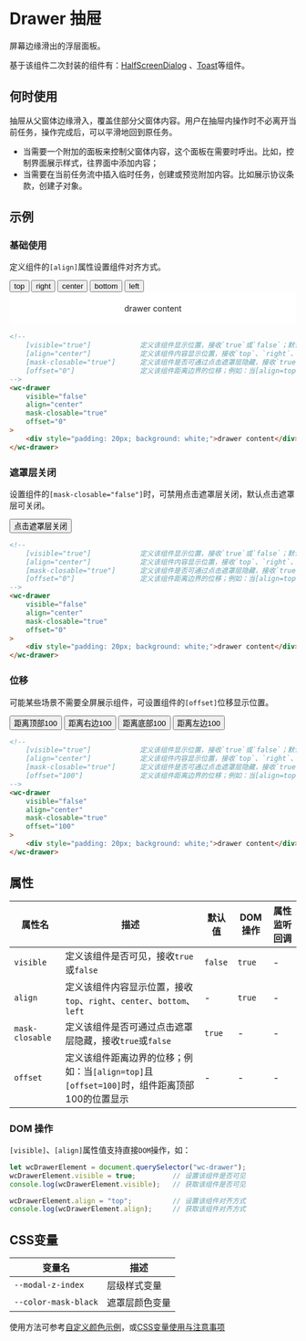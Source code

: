 # Drawer 抽屉

屏幕边缘滑出的浮层面板。

基于该组件二次封装的组件有：[HalfScreenDialog](/feedback/half-screen-dialog) 、[Toast](/feedback/toast)等组件。

## 何时使用

抽屉从父窗体边缘滑入，覆盖住部分父窗体内容。用户在抽屉内操作时不必离开当前任务，操作完成后，可以平滑地回到原任务。

- 当需要一个附加的面板来控制父窗体内容，这个面板在需要时呼出。比如，控制界面展示样式，往界面中添加内容；
- 当需要在当前任务流中插入临时任务，创建或预览附加内容。比如展示协议条款，创建子对象。

## 示例

### 基础使用

定义组件的`[align]`属性设置组件对齐方式。

<output data-lang="示例">
    <button class="btn-drawer" data-align="top">top</button>
    <button class="btn-drawer" data-align="right">right</button>
    <button class="btn-drawer" data-align="center">center</button>
    <button class="btn-drawer" data-align="bottom">bottom</button>
    <button class="btn-drawer" data-align="left">left</button>
    <wc-drawer class="drawer-example" align="center">
        <div style="padding: 20px; background: white;">drawer content</div>
    </wc-drawer>
</output>

<script>
    document.querySelectorAll(".btn-drawer").forEach(item => {
        item.addEventListener("click", function (ev) {
            let drawer = document.querySelector(".drawer-example");
            drawer.align = this.getAttribute("data-align");
            drawer.setAttribute("offset", this.getAttribute("data-offset"));
            drawer.visible = true;
        })
    });
</script>

```html
<!--
    [visible="true"]            定义该组件显示位置，接收`true`或`false`；默认`false`；当该值改变时可触发`changed`事件
    [align="center"]            定义该组件内容显示位置，接收`top`、`right`、`center`、`bottom`、`left`
    [mask-closable="true"]      定义该组件是否可通过点击遮罩层隐藏，接收`true`或`false`；默认`true`
    [offset="0"]                定义该组件距离边界的位移；例如：当[align=top]且[offset=100]时，组件距离顶部100的位置显示
-->
<wc-drawer
    visible="false"
    align="center"
    mask-closable="true"
    offset="0"
>
    <div style="padding: 20px; background: white;">drawer content</div>
</wc-drawer>
```

### 遮罩层关闭

设置组件的`[mask-closable="false"]`时，可禁用点击遮罩层关闭，默认点击遮罩层可关闭。

<output data-lang="示例">
    <button class="btn-drawer" data-align="center">点击遮罩层关闭</button>
</output>

```html
<!--
    [visible="true"]            定义该组件显示位置，接收`true`或`false`；默认`false`；当该值改变时可触发`changed`事件
    [align="center"]            定义该组件内容显示位置，接收`top`、`right`、`center`、`bottom`、`left`
    [mask-closable="true"]      定义该组件是否可通过点击遮罩层隐藏，接收`true`或`false`；默认`true`
    [offset="0"]                定义该组件距离边界的位移；例如：当[align=top]且[offset=100]时，组件距离顶部100的位置显示
-->
<wc-drawer
    visible="false"
    align="center"
    mask-closable="true"
    offset="0"
>
    <div style="padding: 20px; background: white;">drawer content</div>
</wc-drawer>
```


### 位移

可能某些场景不需要全屏展示组件，可设置组件的`[offset]`位移显示位置。

<output data-lang="示例">
    <button class="btn-drawer" data-align="top" data-offset="100">距离顶部100</button>
    <button class="btn-drawer" data-align="right" data-offset="100">距离右边100</button>
    <button class="btn-drawer" data-align="bottom" data-offset="100">距离底部100</button>
    <button class="btn-drawer" data-align="left" data-offset="100">距离左边100</button>
</output>

```html
<!--
    [visible="true"]            定义该组件显示位置，接收`true`或`false`；默认`false`；当该值改变时可触发`changed`事件
    [align="center"]            定义该组件内容显示位置，接收`top`、`right`、`center`、`bottom`、`left`
    [mask-closable="true"]      定义该组件是否可通过点击遮罩层隐藏，接收`true`或`false`；默认`true`
    [offset="100"]              定义该组件距离边界的位移；例如：当[align=top]且[offset=100]时，组件距离顶部100的位置显示
-->
<wc-drawer
    visible="false"
    align="center"
    mask-closable="true"
    offset="100"
>
    <div style="padding: 20px; background: white;">drawer content</div>
</wc-drawer>
```

## 属性

| 属性名 | 描述 | 默认值 | DOM 操作 | 属性监听回调 |
| --- | --- | --- | --- | --- |
| `visible` | 定义该组件是否可见，接收`true`或`false` | `false` | `true` | - |
| `align` | 定义该组件内容显示位置，接收`top`、`right`、`center`、`bottom`、`left` | - | `true` | - |
| `mask-closable` | 定义该组件是否可通过点击遮罩层隐藏，接收`true`或`false` | `true` | - | - |
| `offset` | 定义该组件距离边界的位移；例如：当`[align=top]`且`[offset=100]`时，组件距离顶部100的位置显示 | - | - | - |

### DOM 操作

`[visible]`、`[align]`属性值支持直接`DOM`操作，如：

```javascript
let wcDrawerElement = document.querySelector("wc-drawer");
wcDrawerElement.visible = true;         // 设置该组件是否可见
console.log(wcDrawerElement.visible);   // 获取该组件是否可见

wcDrawerElement.align = "top";          // 设置该组件对齐方式
console.log(wcDrawerElement.align);     // 获取该组件对齐方式
```

## CSS变量

| 变量名 | 描述 |
| --- | --- |
| `--modal-z-index` | 层级样式变量 |
| `--color-mask-black` | 遮罩层颜色变量 |

使用方法可参考[自定义颜色示例](/navigation/breadcrumb?id=自定义颜色)，或[CSS变量使用与注意事项](/css-variable)
